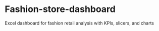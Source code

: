 # Fashion-store-dashboard
Excel dashboard for fashion retail analysis with KPIs, slicers, and charts
